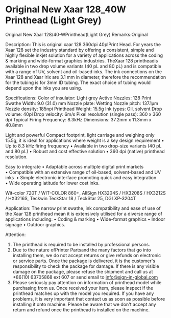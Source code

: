 # Original New Xaar 128_40W Printhead (Light Grey)

Original New Xaar 128/40-WPrinthead(Light Grey)
Remarks:Original

Description:
This is original xaar 128 360dpi 40plPrint Head. For years the Xaar 128 set the industry standard by offering a consistent, simple and highly flexible inkjet solution for a variety of applications across the coding & marking and wide-format graphics industries. TheXaar 128 printheadis available in two drop volume variants (40 pL and 80 pL) and is compatible with a range of UV, solvent and oil-based inks.
The ink connections on the Xaar 128 and Xaar Irix are 3.1 mm in diameter, therefore the recommendation for the tubing is for 3mm ID tubing. The exact choice of tubing would depend upon the inks you are using.

Specifications:
Color of insulator: Light grey
Active Nozzles: 128
Print Swathe Width: 9.0 (31.0) mm
Nozzle plate: Wetting
Nozzle pitch: 137.1µm
Nozzle density: 185npi
Printhead Weight: 15.5g
Ink types: Oil, solvent
Drop volume: 40pl
Drop velocity: 6m/s
Pixel resolution (single pass): 360 x 360 dpi
Typical Firing Frequency: 8.3kHz
Dimensions: 37.2mm x 11.3mm x 40.8mm

Light and powerful
​Compact footprint, light carriage and weighing only 15.5g, it is ideal for applications where weight is a key design requirement
• Up to 8.3 kHz firing frequency
• Available in two drop-size variants (40 pL and 80 pL)
• Robust and cost effective solution
• 360 dpi (native) printhead resolution​.

Easy to integrate
• Adaptable across multiple digital print markets
• Compatible with an extensive range of oil-based, solvent-based and UV inks ​
• Simple electronic interface promoting quick and easy integration​
• Wide operating latitude for lower cost inks.

Wit-color 720T / WIT-COLOR 860+, AllSign HX3204S / HX3208S / HX3212S / HX3216S, Teckwin TeckStar 18 / TeckStar 25, DGI XP-3204T

Application:
The narrow print swathe, ink compatibility and ease of use of the Xaar 128 printhead mean it is extensively utilised for a diverse range of applications including:
• Coding & marking
• Wide-format graphics
• Indoor signage​​
• Outdoor graphics.​

Attention:
1. The printhead is required to be installed by professional persons.
2. Due to the nature ofPrinter Partsand the many factors that go into installing them, we do not accept returns or give refunds on electronic or service parts. Once the package is delivered, it is the customer's responsibility to check the package for damage. If there is any visible damage on the package, please refuse the shipment and call us at +86(10) 63705868 ext 607 or send email to info@sign-in-global.com
3. Please seriously pay attention on information of printhead model while purchasing from us. Once received your item, please inspect if the printhead matches up with the model you required. If you have any problems, it is very important that contact us as soon as possible before installing it onto machine. Please be aware that we don't accept any return and refund once the printhead is installed on the machine.
